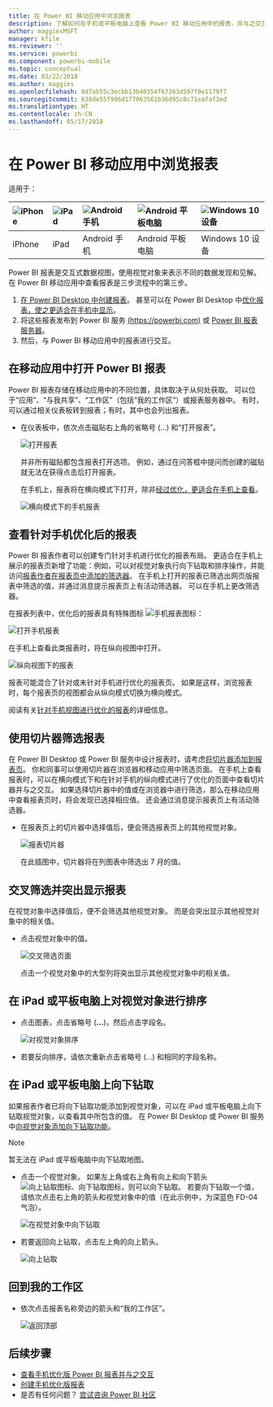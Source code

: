 ```yaml
---
title: 在 Power BI 移动应用中浏览报表
description: 了解如何在手机或平板电脑上查看 Power BI 移动应用中的报表，并与之交互。 可以在 Power BI 服务或 Power BI Desktop 中创建报表，然后在移动应用中与报表进行交互。
author: maggiesMSFT
manager: kfile
ms.reviewer: ''
ms.service: powerbi
ms.component: powerbi-mobile
ms.topic: conceptual
ms.date: 03/22/2018
ms.author: maggies
ms.openlocfilehash: 6d7ab55c3ecbb13b40354f67263d597f0e1179f7
ms.sourcegitcommit: 638de55f996d177063561b36d95c8c71ea7af3ed
ms.translationtype: HT
ms.contentlocale: zh-CN
ms.lasthandoff: 05/17/2018
---
```

# <a name="explore-reports-in-the-power-bi-mobile-apps"></a>在 Power BI 移动应用中浏览报表
适用于：

| ![iPhone](media/mobile-reports-in-the-mobile-apps/ios-logo-40-px.png) | ![iPad](media/mobile-reports-in-the-mobile-apps/ios-logo-40-px.png) | ![Android 手机](media/mobile-reports-in-the-mobile-apps/android-logo-40-px.png) | ![Android 平板电脑](media/mobile-reports-in-the-mobile-apps/android-logo-40-px.png) | ![Windows 10 设备](media/mobile-reports-in-the-mobile-apps/win-10-logo-40-px.png) |
|:--- |:--- |:--- |:--- |:--- |
| iPhone |iPad |Android 手机 |Android 平板电脑 |Windows 10 设备 |

Power BI 报表是交互式数据视图，使用视觉对象来表示不同的数据发现和见解。 在 Power BI 移动应用中查看报表是三步流程中的第三步。

1. [在 Power BI Desktop 中创建报表](desktop-report-view.md)。 甚至可以在 Power BI Desktop 中[优化报表，使之更适合在手机中显示](mobile-apps-view-phone-report.md)。 
2. 将这些报表发布到 Power BI 服务 [(https://powerbi.com)](https://powerbi.com) 或 [Power BI 报表服务器](report-server/get-started.md)。  
3. 然后，与 Power BI 移动应用中的报表进行交互。

## <a name="open-a-power-bi-report-in-the-mobile-app"></a>在移动应用中打开 Power BI 报表
Power BI 报表存储在移动应用中的不同位置，具体取决于从何处获取。 可以位于“应用”、“与我共享”、“工作区”（包括“我的工作区”）或报表服务器中。 有时，可以通过相关仪表板转到报表；有时，其中也会列出报表。

* 在仪表板中，依次点击磁贴右上角的省略号 (...) 和“打开报表”。
  
  ![打开报表](media/mobile-reports-in-the-mobile-apps/power-bi-android-open-report-tile.png)
  
  并非所有磁贴都包含报表打开选项。 例如，通过在问答框中提问而创建的磁贴就无法在获得点击后打开报表。 
  
  在手机上，报表将在横向模式下打开，除非[经过优化，更适合在手机上查看](mobile-reports-in-the-mobile-apps.md#view-reports-optimized-for-phones)。
  
  ![横向模式下的手机报表](media/mobile-reports-in-the-mobile-apps/power-bi-iphone-report-landscape.png)

## <a name="view-reports-optimized-for-phones"></a>查看针对手机优化后的报表
Power BI 报表作者可以创建专门针对手机进行优化的报表布局。 更适合在手机上展示的报表页新增了功能：例如，可以对视觉对象执行向下钻取和排序操作，并能访问[报表作者在报表页中添加的筛选器](mobile-apps-view-phone-report.md#filter-the-report-page-on-a-phone)。 在手机上打开的报表已筛选出网页版报表中筛选的值，并通过消息提示报表页上有活动筛选器。 可以在手机上更改筛选器。

在报表列表中，优化后的报表具有特殊图标 ![手机报表图标](media/mobile-reports-in-the-mobile-apps/power-bi-phone-report-icon.png)：

![打开手机报表](media/mobile-reports-in-the-mobile-apps/power-bi-android-phone-report.png)

在手机上查看此类报表时，将在纵向视图中打开。

![纵向视图下的报表](media/mobile-reports-in-the-mobile-apps/07-power-bi-phone-report-portrait.png)

 报表可能混合了针对或未针对手机进行优化的报表页。 如果是这样，浏览报表时，每个报表页的视图都会从纵向模式切换为横向模式。

阅读有关[针对手机视图进行优化的报表](mobile-apps-view-phone-report.md)的详细信息。

## <a name="use-slicers-to-filter-a-report"></a>使用切片器筛选报表
在 Power BI Desktop 或 Power BI 服务中设计报表时，请考虑[将切片器添加到报表页](power-bi-visualization-slicers.md)。 你和同事可以使用切片器在浏览器和移动应用中筛选页面。 在手机上查看报表时，可以在横向模式下和在针对手机的纵向模式进行了优化的页面中查看切片器并与之交互。 如果选择切片器中的值或在浏览器中进行筛选，那么在移动应用中查看报表页时，将会发现已选择相应值。 还会通过消息提示报表页上有活动筛选器。  

* 在报表页上的切片器中选择值后，便会筛选报表页上的其他视觉对象。
  
  ![报表切片器](media/mobile-reports-in-the-mobile-apps/power-bi-android-tablet-report-slicer.png)
  
  在此插图中，切片器将在列图表中筛选出 7 月的值。

## <a name="cross-filter-and-highlight-a-report"></a>交叉筛选并突出显示报表
在视觉对象中选择值后，便不会筛选其他视觉对象。 而是会突出显示其他视觉对象中的相关值。

* 点击视觉对象中的值。
  
  ![交叉筛选页面](media/mobile-reports-in-the-mobile-apps/power-bi-android-tablet-report-highlight.png)
  
  点击一个视觉对象中的大型列将突出显示其他视觉对象中的相关值。 

## <a name="sort-a-visual-on-an-ipad-or-a-tablet"></a>在 iPad 或平板电脑上对视觉对象进行排序
* 点击图表，点击省略号 (**...**)，然后点击字段名。
  
   ![对视觉对象排序](media/mobile-reports-in-the-mobile-apps/power-bi-android-tablet-report-sort.png)
* 若要反向排序，请依次重新点击省略号 (...) 和相同的字段名称。

## <a name="drill-down-on-an-ipad-or-a-tablet"></a>在 iPad 或平板电脑上向下钻取
如果报表作者已将向下钻取功能添加到视觉对象，可以在 iPad 或平板电脑上向下钻取视觉对象，以查看其中所包含的值。 在 Power BI Desktop 或 Power BI 服务中[向视觉对象添加向下钻取功能](power-bi-visualization-drill-down.md)。 

> [!NOTE]
> 暂无法在 iPad 或平板电脑中向下钻取地图。
> 
> 

* 点击一个视觉对象。 如果左上角或右上角有向上和向下箭头 ![向上钻取图标、向下钻取图标](media/mobile-reports-in-the-mobile-apps/power-bi-mobile-drill-up-down.png)，则可以向下钻取。 若要向下钻取一个值，请依次点击右上角的箭头和视觉对象中的值（在此示例中，为深蓝色 FD-04 气泡）。
  
  ![在视觉对象中向下钻取](media/mobile-reports-in-the-mobile-apps/power-bi-mobile-drill-down-one.png)
* 若要返回向上钻取，点击左上角的向上箭头。
  
  ![向上钻取](media/mobile-reports-in-the-mobile-apps/power-bi-mobile-drill-up.png)

## <a name="go-back-to-my-workspace"></a>回到我的工作区
* 依次点击报表名称旁边的箭头和“我的工作区”。
  
  ![返回顶部](media/mobile-reports-in-the-mobile-apps/power-bi-iphone-report-back.png)

## <a name="next-steps"></a>后续步骤
* [查看手机优化版 Power BI 报表并与之交互](mobile-apps-view-phone-report.md)
* [创建手机优化版报表](desktop-create-phone-report.md)
* 是否有任何问题？ [尝试咨询 Power BI 社区](http://community.powerbi.com/)

